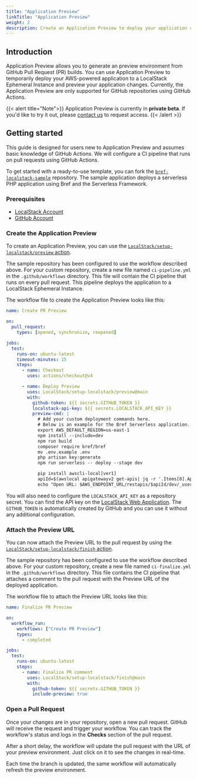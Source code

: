 ```yaml
---
title: "Application Preview"
linkTitle: "Application Preview"
weight: 2
description: Create an Application Preview to deploy your application changes in an Ephemeral Instance
---
```


## Introduction

Application Preview allows you to generate an preview environment from GitHub Pull Request (PR) builds. You can use Application Preview to temporarily deploy your AWS-powered application to a LocalStack Ephemeral Instance and preview your application changes. Currently, the Application Preview are only supported for GitHub repositories using GitHub Actions.

{{< alert title="Note">}}
Application Preview is currently in **private beta**. If you'd like to try it out, please [contact us](https://www.localstack.cloud/demo) to request access.
{{< /alert >}}

## Getting started

This guide is designed for users new to Application Preview and assumes basic knowledge of GitHub Actions. We will configure a CI pipeline that runs on pull requests using GitHub Actions.

To get started with a ready-to-use template, you can fork the [`bref-localstack-sample`](https://github.com/localstack-samples/bref-localstack-sample) repository. The sample application deploys a serverless PHP application using Bref and the Serverless Framework.

### Prerequisites

- [LocalStack Account](https://app.localstack.cloud/)
- [GitHub Account](https://github.com)

### Create the Application Preview

To create an Application Preview, you can use the [`LocalStack/setup-localstack/preview` action](https://github.com/localstack/setup-localstack).

The sample repository has been configured to use the workflow described above. For your custom repository, create a new file named `ci-pipeline.yml` in the `.github/workflows` directory. This file will contain the CI pipeline that runs on every pull request. This pipeline deploys the application to a LocalStack Ephemeral Instance.

The workflow file to create the Application Preview looks like this:

```yaml
name: Create PR Preview

on:
  pull_request:
    types: [opened, synchronize, reopened]

jobs:
  test:
    runs-on: ubuntu-latest
    timeout-minutes: 15
    steps:
      - name: Checkout
        uses: actions/checkout@v4

      - name: Deploy Preview
        uses: LocalStack/setup-localstack/preview@main
        with:
          github-token: ${{ secrets.GITHUB_TOKEN }}
          localstack-api-key: ${{ secrets.LOCALSTACK_API_KEY }}
          preview-cmd: |
            # Add your custom deployment commands here. 
            # Below is an example for the Bref Serverless application.
            export AWS_DEFAULT_REGION=us-east-1
            npm install --include=dev
            npm run build
            composer require bref/bref
            mv .env.example .env
            php artisan key:generate
            npm run serverless -- deploy --stage dev

            pip install awscli-local[ver1]
            apiId=$(awslocal apigatewayv2 get-apis| jq -r '.Items[0].ApiId')
            echo "Open URL: $AWS_ENDPOINT_URL/restapis/$apiId/dev/_user_request_/"
```

You will also need to configure the `LOCALSTACK_API_KEY` as a repository secret. You can find the API key on the [LocalStack Web Application](https://app.localstack.cloud/account/apikeys). The `GITHUB_TOKEN` is automatically created by GitHub and you can use it without any additional configuration.

### Attach the Preview URL

You can now attach the Preview URL to the pull request by using the [`LocalStack/setup-localstack/finish` action](https://github.com/localstack/setup-localstack).

The sample repository has been configured to use the workflow described above. For your custom repository, create a new file named `ci-finalize.yml` in the `.github/workflows` directory. This file contains the CI pipeline that attaches a comment to the pull request with the Preview URL of the deployed application.

The workflow file to attach the Preview URL looks like this:

```yaml
name: Finalize PR Preview

on:
  workflow_run:
    workflows: ["Create PR Preview"]
    types:
      - completed

jobs:
  test:
    runs-on: ubuntu-latest
    steps:
      - name: Finalize PR comment
        uses: LocalStack/setup-localstack/finish@main
        with:
          github-token: ${{ secrets.GITHUB_TOKEN }}
          include-preview: true
```

### Open a Pull Request

Once your changes are in your repository, open a new pull request. GitHub will receive the request and trigger your workflow. You can track the workflow's status and logs in the **Checks** section of the pull request.

After a short delay, the workflow will update the pull request with the URL of your preview environment. Just click on it to see the changes in real-time.

Each time the branch is updated, the same workflow will automatically refresh the preview environment.
